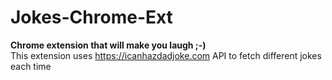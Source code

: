 # Jokes-Chrome-Ext
<b>Chrome extension that will make you laugh ;-)</b><br>
This extension uses https://icanhazdadjoke.com API to fetch different jokes each time
